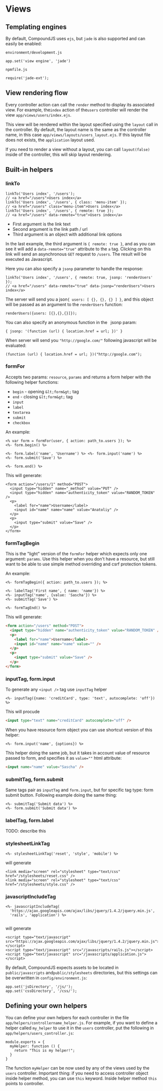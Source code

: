 # Views

## Templating engines

By default, CompoundJS uses `ejs`, but `jade` is also supported and can easily be enabled:

`environment/development.js`
```
app.set('view engine', 'jade')
```

`npmfile.js`
```
require('jade-ext');
```

## View rendering flow

Every controller action can call the `render` method to display its associated view. For example, the`index` action of the`users` controller will render the view `app/views/users/index.ejs`.

This view will be rendered within the layout specified using the `layout` call in the controller. By default, the layout name is the same as the controller name, in this case `app/views/layouts/users_layout.ejs`. If this layout file does not exists, the `application` layout used.

If you need to render a view without a layout, you can call `layout(false) `inside of the controller, this will skip layout rendering.

## Built-in helpers

### linkTo

```
linkTo('Users index', '/users');
// <a href="/users">Users index</a>
linkTo('Users index', '/users', { class: 'menu-item' });
// <a href="/users" class="menu-item">Users index</a>
linkTo('Users index', '/users', { remote: true });
// <a href="/users" data-remote="true">Users index</a>
```

* First argument is the link text
* Second argument is the link path / url
* Third argument is an object with additional link options

In the last example, the third argument is `{ remote: true }`, and as you can see it will add a `data-remote="true"` attribute to the `a` tag. Clicking on this link will send an asynchronous `GET` request to `/users`. The result will be executed as Javascript.

Here you can also specify a `jsonp` parameter to handle the response:

```
linkTo('Users index', '/users', { remote: true, jsonp: 'renderUsers' });
// <a href="/users" data-remote="true" data-jsonp="renderUsers">Users index</a>
```

The server will send you a json`{ users: [ {}, {}, {} ] }`, and this object will be passed as an argument to the `renderUsers` function:

```
renderUsers({users: [{},{},{}]});
```

You can also specify an anonymous function in the ` `jsonp param:

```
{ jsonp: '(function (url) { location.href = url; })' }
```

When server will send you `"http://google.com/"` following javascript will be evaluated:

```
(function (url) { location.href = url; })("http://google.com");
```

### formFor

Accepts two params: `resource`, `params` and returns a form helper with the following helper functions:

* `begin` - opening `&lt;form&gt;` tag
* `end` - closing `&lt;form&gt;` tag
* `input`
* `label`
* `textarea`
* `submit`
* `checkbox`

An example:

```
<% var form = formFor(user, { action: path_to.users }); %>
<%- form.begin() %>

<%- form.label('name', 'Username') %> <%- form.input('name') %>
<%- form.submit('Save') %>

<%- form.end() %>
```

This will generate:

```
<form action="/users/1" method="POST">
  <input type="hidden" name="_method" value="PUT" />
  <input type="hidden" name="authenticity_token" value="RANDOM_TOKEN" />
  <p>
    <label for="name">Username</label>
    <input id="name" name="name" value="Anatoliy" />
  </p>
  <p>
    <input type="submit" value="Save" />
  </p>        
</form>
```

### formTagBegin

This is the "light" version of the `formFor` helper which expects only one argument: `params`. Use this helper when you don't have a resource, but still want to be able to use simple method overriding and csrf protection tokens.

An example:

```ejs
<%- formTagBegin({ action: path_to.users }); %>

<%- labelTag('First name', { name: 'name'}) %>
<%- inputTag('name', {value: 'Sascha'}) %>
<%- submitTag('Save') %>

<%- formTagEnd() %>
```

This will generate:

```html
<form action="/users" method="POST">
  <input type="hidden" name="authenticity_token" value="RANDOM_TOKEN" />
  <p>
    <label for="name">Username</label>
    <input id="name" name="name" value="" />
  </p>
  <p>
    <input type="submit" value="Save" />
  </p>        
</form>
```

### inputTag, form.input

To generate any `<input />` tag use `inputTag` helper

```ejs
<%- inputTag({name: 'creditCard', type: 'text', autocomplete: 'off'}) %>
```

This will procude

```html
<input type="text" name="creditCard" autocomplete="off" />
```

When you have resource form object you can use shortcut version of this helper:

```ejs
<%- form.input('name', {options}) %>
```

This helper doing the same job, but it takes in account value of resource passed
to form, and specifies it as `value=""` html attribute:

```html
<input name="name" value="Sascha" />
```


### submitTag, form.submit

Same tags pair as `inputTag` and `form.input`, but for specific tag type: form
submit button. Following example doing the same thing:

```ejs
<%- submitTag('Submit data') %>
<%- form.submit('Submit data') %>
```

### labelTag, form.label

TODO: describe this

### stylesheetLinkTag

```
<%- stylesheetLinkTag('reset', 'style', 'mobile') %>
```

will generate

```
<link media="screen" rel="stylesheet" type="text/css" href="/stylesheets/reset.css" />
<link media="screen" rel="stylesheet" type="text/css" href="/stylesheets/style.css" />
```

### javascriptIncludeTag

```
<%- javascriptIncludeTag(
  'https://ajax.googleapis.com/ajax/libs/jquery/1.4.2/jquery.min.js',
  'rails', 'application') %>
  
```

will generate

```
<script type="text/javascript" src="https://ajax.googleapis.com/ajax/libs/jquery/1.4.2/jquery.min.js"></script> 
<script type="text/javascript" src="/javascripts/rails.js"></script>
<script type="text/javascript" src="/javascripts/application.js"></script>
```

By default, CompoundJS expects assets to be located in `public/javascripts` and`public/stylesheets` directories, but this settings can be overwritten in `config/environment.js`:

```
app.set('jsDirectory', '/js/');
app.set('cssDirectory', '/css/');
```

## Defining your own helpers

You can define your own helpers for each controller in the file `app/helpers/controllername_helper.js`. For example, if you want to define a helper called `my_helper` to use it in the `users` controller, put the following in `app/helpers/users_controller.js`:

```
module.exports = {
  myHelper: function () {
    return "This is my helper!";
  }
}
```

The function `myHelper` can be now used by any of the views used by the `users` controller. Important thing: if you need to access controller object inside helper method, you can use `this` keyword. Inside helper method `this` points to controller.

